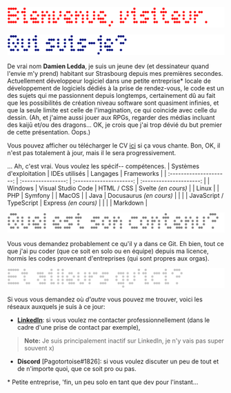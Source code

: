 <!-- trunk-ignore(markdownlint/MD041) -->
![Header](resources/img/Header.png)

![Who am I?](resources/img/WhoamI.png)

De vrai nom **Damien Ledda**, je suis un jeune dev (et dessinateur quand l'envie m'y prend) habitant sur Strasbourg depuis mes premières secondes. Actuellement développeur logiciel dans une petite entreprise\* locale de développement de logiciels dédiés à la prise de rendez-vous, le code est un des sujets qui me passionnent depuis longtemps, certainement dû au fait que les possibilités de création niveau software sont quasiment infinies, et que la seule limite est celle de l'imagination, ce qui coincide avec celle du dessin. (Ah, et j'aime aussi jouer aux RPGs, regarder des médias incluant des kaijū et/ou des dragons... OK, je crois que j'ai trop dévié du but premier de cette présentation. Oops.)

Vous pouvez afficher ou télécharger le CV [ici](resources/pdf/CV.pdf) si ça vous chante. Bon, OK, il n'est pas totalement à jour, mais il le sera progressivement.

... Ah, c'est vrai. Vous voulez les spécif-- compétences.
| Systèmes d'exploitation |   IDEs utilisés    |        Langages         |       Frameworks        |
| :---------------------: | :----------------: | :---------------------: | :---------------------: |
|         Windows         | Visual Studio Code |       HTML / CSS        |   Svelte _(en cours)_   |
|          Linux          |                    |           PHP           |         Symfony         |
|          MacOS          |                    |          Java           | Docusaurus _(en cours)_ |
|                         |                    | JavaScript / TypeScript |  Express _(en cours)_   |
|                         |                    |        Markdown         |

![Content](resources/img/Content.png)

Vous vous demandez probablement ce qu'il y a dans ce Git. Eh bien, tout ce que j'ai pu coder (que ce soit en solo ou en équipe) depuis ma licence, hormis les codes provenant d'entreprises (qui sont propres aux orgas).

![Other links](resources/img/OtherLinks.png)

Si vous vous demandez où _d'autre_ vous pouvez me trouver, voici les réseaux auxquels je suis à ce jour:

- **[LinkedIn](https://www.linkedin.com/in/damien-ledda/)**: si vous voulez me contacter professionnellement (dans le cadre d'une prise de contact par exemple),

> **Note:** Je suis principalement inactif sur LinkedIn, je n'y vais pas super souvent x)

- **Discord** [Pagotortoise#1826]: si vous voulez discuter un peu de tout et de n'importe quoi, que ce soit pro ou pas.

\* Petite entreprise, 'fin, un peu solo en tant que dev pour l'instant...

